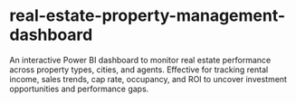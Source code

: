 # real-estate-property-management-dashboard
An interactive Power BI dashboard to monitor real estate performance across property types, cities, and agents. Effective for tracking rental income, sales trends, cap rate, occupancy, and ROI to uncover investment opportunities and performance gaps.
